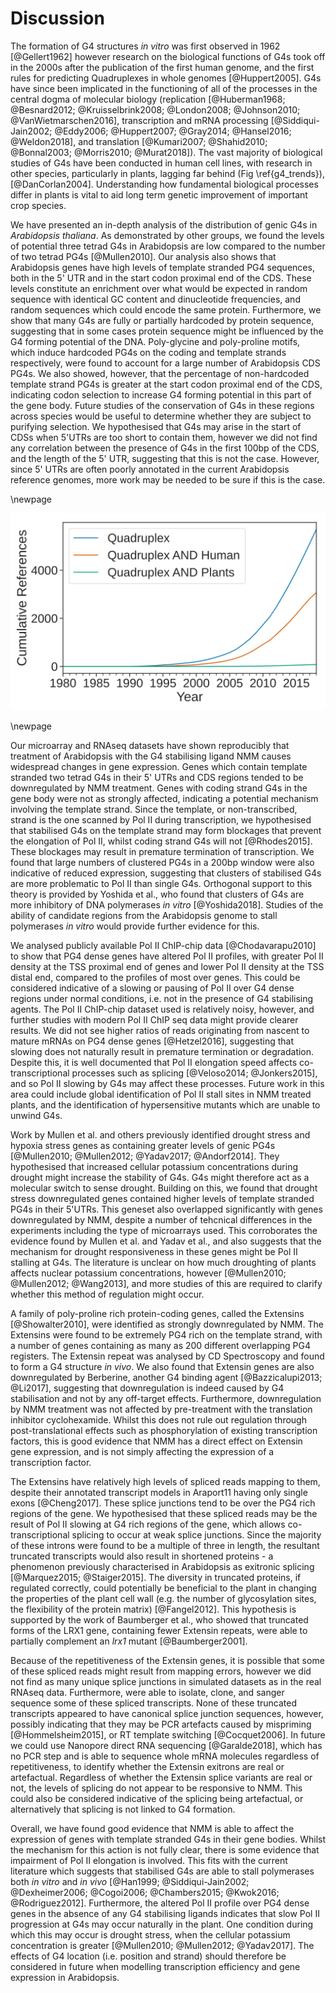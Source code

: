 # Discussion

The formation of G4 structures *in vitro* was first observed in 1962 [@Gellert1962] however research on the biological functions of G4s took off in the 2000s after the publication of the first human genome, and the first rules for predicting Quadruplexes in whole genomes [@Huppert2005]. G4s have since been implicated in the functioning of all of the processes in the central dogma of molecular biology (replication [@Huberman1968; @Besnard2012; @Kruisselbrink2008; @London2008; @Johnson2010; @VanWietmarschen2016], transcription and mRNA processing [@Siddiqui-Jain2002; @Eddy2006; @Huppert2007; @Gray2014; @Hansel2016; @Weldon2018], and translation [@Kumari2007; @Shahid2010; @Bonnal2003; @Morris2010; @Murat2018]). The vast majority of biological studies of G4s have been conducted in human cell lines, with research in other species, particularly in plants, lagging far behind (Fig \ref{g4_trends}), [@DanCorlan2004]. Understanding how fundamental biological processes differ in plants is vital to aid long term genetic improvement of important crop species.

We have presented an in-depth analysis of the distribution of genic G4s in *Arabidopsis thaliana*. As demonstrated by other groups, we found the levels of potential three tetrad G4s in Arabidopsis are low compared to the number of two tetrad PG4s [@Mullen2010]. Our analysis also shows that Arabidopsis genes have high levels of template stranded PG4 sequences, both in the 5' UTR and in the start codon proximal end of the CDS. These levels constitute an enrichment over what would be expected in random sequence with identical GC content and dinucleotide frequencies, and random sequences which could encode the same protein. Furthermore, we show that many G4s are fully or partially hardcoded by protein sequence, suggesting that in some cases protein sequence might be influenced by the G4 forming potential of the DNA. Poly-glycine and poly-proline motifs, which induce hardcoded PG4s on the coding and template strands respectively, were found to account for a large number of Arabidopsis CDS PG4s. We also showed, however, that the percentage of non-hardcoded template strand PG4s is greater at the start codon proximal end of the CDS, indicating codon selection to increase G4 forming potential in this part of the gene body. Future studies of the conservation of G4s in these regions across species would be useful to determine whether they are subject to purifying selection. We hypothesised that G4s may arise in the start of CDSs when 5'UTRs are too short to contain them, however we did not find any correlation between the presence of G4s in the first 100bp of the CDS, and the length of the 5' UTR, suggesting that this is not the case. However, since 5' UTRs are often poorly annotated in the current Arabidopsis reference genomes, more work may be needed to be sure if this is the case.

\newpage

![**Publications in the field of G Quadruplex Biology** Cumulative distribution showing the increase in publications listed in the PubMed database containing references to Quadruplexes over the last 40 years. The number of studies in plant species lags far behind studies in humans. Data was generated using MedLine Trends (Dan Corlan, 2004) \label{g4_trends}](figures/pubmed_trends_in_quadruplexes.svg)

\newpage

Our microarray and RNAseq datasets have shown reproducibly that treatment of Arabidopsis with the G4 stabilising ligand NMM causes widespread changes in gene expression. Genes which contain template stranded two tetrad G4s in their 5' UTRs and CDS regions tended to be downregulated by NMM treatment. Genes with coding strand G4s in the gene body were not as strongly affected, indicating a potential mechanism involving the template strand. Since the template, or non-transcribed, strand is the one scanned by Pol II during transcription, we hypothesised that stabilised G4s on the template strand may form blockages that prevent the elongation of Pol II, whilst coding strand G4s will not [@Rhodes2015]. These blockages may result in premature termination of transcription. We found that large numbers of clustered PG4s in a 200bp window were also indicative of reduced expression, suggesting that clusters of stabilised G4s are more problematic to Pol II than single G4s. Orthogonal support to this theory is provided by Yoshida et al., who found that clusters of G4s are more inhibitory of DNA polymerases *in vitro* [@Yoshida2018]. Studies of the ability of candidate regions from the Arabidopsis genome to stall polymerases *in vitro* would provide further evidence for this.

We analysed publicly available Pol II ChIP-chip data [@Chodavarapu2010] to show that PG4 dense genes have altered Pol II profiles, with greater Pol II density at the TSS proximal end of genes and lower Pol II density at the TSS distal end, compared to the profiles of most over genes. This could be considered indicative of a slowing or pausing of Pol II over G4 dense regions under normal conditions, i.e. not in the presence of G4 stabilising agents. The Pol II ChIP-chip dataset used is relatively noisy, however, and further studies with modern Pol II ChIP seq data might provide clearer results. We did not see higher ratios of reads originating from nascent to mature mRNAs on PG4 dense genes [@Hetzel2016], suggesting that slowing does not naturally result in premature termination or degradation. Despite this, it is well documented that Pol II elongation speed affects co-transcriptional processes such as splicing [@Veloso2014; @Jonkers2015], and so Pol II slowing by G4s may affect these processes. Future work in this area could include global identification of Pol II stall sites in NMM treated plants, and the identification of hypersensitive mutants which are unable to unwind G4s.

Work by Mullen et al. and others previously identified drought stress and hypoxia stress genes as containing greater levels of genic PG4s [@Mullen2010; @Mullen2012; @Yadav2017; @Andorf2014]. They hypothesised that increased cellular potassium concentrations during drought might increase the stability of G4s. G4s might therefore act as a molecular switch to sense drought. Building on this, we found that drought stress downregulated genes contained higher levels of template stranded PG4s in their 5'UTRs. This geneset also overlapped significantly with genes downregulated by NMM, despite a number of tehcnical differences in the experiments including the type of microarrays used. This corroborates the evidence found by Mullen et al. and Yadav et al., and also suggests that the mechanism for drought responsiveness in these genes might be Pol II stalling at G4s. The literature is unclear on how much droughting of plants affects nuclear potassium concentrations, however [@Mullen2010; @Mullen2012; @Wang2013], and more studies of this are required to clarify whether this method of regulation might occur. 

A family of poly-proline rich protein-coding genes, called the Extensins [@Showalter2010], were identified as strongly downregulated by NMM. The Extensins were found to be extremely PG4 rich on the template strand, with a number of genes containing as many as 200 different overlapping PG4 registers. The Extensin repeat was analysed by CD Spectroscopy and found to form a G4 structure *in vivo*.  We also found that Extensin genes are also downregulated by Berberine, another G4 binding agent [@Bazzicalupi2013; @Li2017], suggesting that downregulation is indeed caused by G4 stabilisation and not by any off-target effects. Furthermore, downregulation by NMM treatment was not affected by pre-treatment with the translation inhibitor cyclohexamide. Whilst this does not rule out regulation through post-translational effects such as phosphorylation of existing transcription factors, this is good evidence that NMM has a direct effect on Extensin gene expression, and is not simply affecting the expression of a transcription factor.

The Extensins have relatively high levels of spliced reads mapping to them, despite their annotated transcript models in Araport11 having only single exons [@Cheng2017]. These splice junctions tend to be over the PG4 rich regions of the gene. We hypothesised that these spliced reads may be the result of Pol II slowing at G4 rich regions of the gene, which allows co-transcriptional splicing to occur at weak splice junctions. Since the majority of these introns were found to be a multiple of three in length, the resultant truncated transcripts would also result in shortened proteins - a phenomenon previously characterised in Arabidopsis as exitronic splicing [@Marquez2015; @Staiger2015]. The diversity in truncated proteins, if regulated correctly, could potentially be beneficial to the plant in changing the properties of the plant cell wall (e.g. the number of glycosylation sites, the flexibility of the protein matrix) [@Fangel2012]. This hypothesis is supported by the work of Baumberger et al., who showed that truncated forms of the LRX1 gene, containing fewer Extensin repeats, were able to partially complement an *lrx1* mutant [@Baumberger2001].

Because of the repetitiveness of the Extensin genes, it is possible that some of these spliced reads might result from mapping errors, however we did not find as many unique splice junctions in simulated datasets as in the real RNAseq data. Furthermore, were able to isolate, clone, and sanger sequence some of these spliced transcripts. None of these truncated transcripts appeared to have canonical splice junction sequences, however, possibly indicating that they may be PCR artefacts caused by mispriming [@Hommelsheim2015], or RT template switching [@Cocquet2006]. In future we could use Nanopore direct RNA sequencing [@Garalde2018], which has no PCR step and is able to sequence whole mRNA molecules regardless of repetitiveness, to identify whether the Extensin exitrons are real or artefactual. Regardless of whether the Extensin splice variants are real or not, the levels of splicing do not appear to be responsive to NMM. This could also be considered indicative of the splicing being artefactual, or alternatively that splicing is not linked to G4 formation.

Overall, we have found good evidence that NMM is able to affect the expression of genes with template stranded G4s in their gene bodies. Whilst the mechanism for this action is not fully clear, there is some evidence that impairment of Pol II elongation is involved. This fits with the current literature which suggests that stabilised G4s are able to stall polymerases both *in vitro* and *in vivo* [@Han1999; @Siddiqui-Jain2002; @Dexheimer2006; @Cogoi2006; @Chambers2015; @Kwok2016; @Rodriguez2012]. Furthermore, the altered Pol II profile over PG4 dense genes in the absence of any G4 stabilising ligands indicates that slow Pol II progression at G4s may occur naturally in the plant. One condition during which this may occur is drought stress, when the cellular potassium concentration is greater [@Mullen2010; @Mullen2012; @Yadav2017]. The effects of G4 location (i.e. position and strand) should therefore be considered in future when modelling transcription efficiency and gene expression in Arabidopsis.